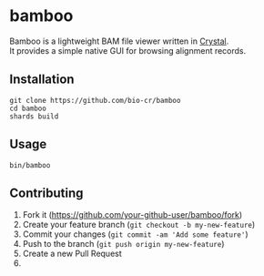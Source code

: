 # bamboo

Bamboo is a lightweight BAM file viewer written in [Crystal](https://crystal-lang.org/).  
It provides a simple native GUI for browsing alignment records.

## Installation

```
git clone https://github.com/bio-cr/bamboo
cd bamboo
shards build
```

## Usage

```
bin/bamboo
```

## Contributing

1. Fork it (<https://github.com/your-github-user/bamboo/fork>)
2. Create your feature branch (`git checkout -b my-new-feature`)
3. Commit your changes (`git commit -am 'Add some feature'`)
4. Push to the branch (`git push origin my-new-feature`)
5. Create a new Pull Request
6. 
